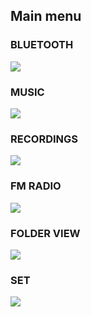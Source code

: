 ## Main menu


### BLUETOOTH
![](http://static.energysistem.com/images/manuals/42649/57a06e3f4e2d8.jpg) 


### MUSIC
![](http://static.energysistem.com/images/manuals/42649/57a06bc0c09c9.jpg) 


### RECORDINGS
![](http://static.energysistem.com/images/manuals/42649/57a06bb50502d.jpg) 


### FM RADIO
![](http://static.energysistem.com/images/manuals/42649/57a06bcb9f27a.jpg) 


### FOLDER VIEW
![](http://static.energysistem.com/images/manuals/42649/57a06f5240551.jpg) 


### SET
![](http://static.energysistem.com/images/manuals/42649/57a06b82298d0.jpg) 

